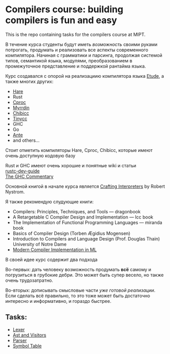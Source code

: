 # Compilers course: building compilers is fun and easy

This is the repo containing tasks for the compilers course at MIPT.

В течение курса студенты будут иметь _возможность_ своими руками потрогать,
продумать и реализовать все аспекты современного компилятора. Начиная с
грамматики и парсинга, продолжая системой типов, семантикой языка, модулями,
преобразованием в промежуточное представление и поддержкой рантайма языка.

Курс создавался с опорой на реализациию компилятора языка
[Etude](https://github.com/otakubeam/etude/), а также многих других:

- [Hare](https://harelang.org)
- Rust
- [Cproc](https://github.com/michaelforney/cproc/)
- [Myrrdin](https://eigenstate.org/myrddin/)
- [Chibicc](https://github.com/rui314/chibicc/tree/main/)
- [Tinycc](https://bellard.org/tcc/)
- GHC
- Go
- [Ante](http://antelang.org/)
- and others...

Стоит отметить компиляторы Hare, Cproc, Chibicc, которые имеют очень
доступную кодовую базу

Rust и GHC имеют очень хорошие и понятные wiki и статьи  
[rustc-dev-guide](https://rustc-dev-guide.rust-lang.org/)  
[The GHC Commentary](https://gitlab.haskell.org/ghc/ghc/-/wikis/commentary/#the-ghc-commentary)

Основной книгой в начале курса является
[Crafting Interpreters](https://craftinginterpreters.com/) by Robert Nystrom.

Я также рекомендую слудующие книги:

- Compilers: Principles, Techniques, and Tools — dragonbook
- A Retargetable C Compiler Design and Implementation — lcc book
- The Implementation of Functional Programming Languages — miranda book 
- Basics of Compiler Design (Torben Ægidius Mogensen)
- Introduction to Compilers and Language Design (Prof. Douglas Thain) University of Notre Dame
- [Modern Compiler Implementation in ML](https://annas-archive.org/search?lang=&content=&ext=&sort=&q=modern+compiler+implementation+in+ML) 


В своей идее курс содержит два подхода

Во-первых: дать человеку возможность продумать **всё** самому и погрузиться в
грубокие дебри. Это может быть супер весело, но также очень трудозатратно.

Во-вторых: дописывать смысловые части _уже готовой реализации_. Если сделать
всё правильно, то это тоже может быть достаточно интересно и информативно, и
гораздо быстрее.

## Tasks:
- [Lexer](./tasks/1-lexer.md)
- [Ast and Visitors](./tasks/2-ast-visitors.md)
- [Parser](./tasks/3-parser.md)
- [Symbol Table](./tasks/4-symbol-tables.md)

